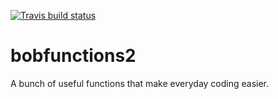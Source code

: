 
[![Travis build status](https://travis-ci.org/bobverity/bobfunctions2.svg?branch=master)](https://travis-ci.org/bobverity/bobfunctions2)

# bobfunctions2
A bunch of useful functions that make everyday coding easier.
